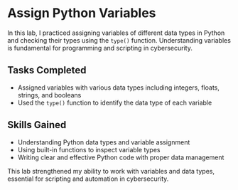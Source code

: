 # Assign Python Variables

In this lab, I practiced assigning variables of different data types in Python and checking their types using the `type()` function. Understanding variables is fundamental for programming and scripting in cybersecurity.

## Tasks Completed

- Assigned variables with various data types including integers, floats, strings, and booleans  
- Used the `type()` function to identify the data type of each variable  

## Skills Gained

- Understanding Python data types and variable assignment  
- Using built-in functions to inspect variable types  
- Writing clear and effective Python code with proper data management

This lab strengthened my ability to work with variables and data types, essential for scripting and automation in cybersecurity.
